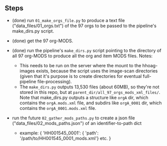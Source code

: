 ## Steps

- (done) run `01_make_orgs_file.py` to produce a text file ("data_files/01_orgs.txt") of the 97 orgs to be passed to the pipeline's make_dirs.py script.

- (done) get the 97 org-MODS.

- (done) run the pipeline's `make_dirs.py` script pointing to the directory of all 97 org-MODS to produce all the org and item MODS files. Notes:
    - This needs to be run on the server where the mount to the hhoag-images exists, because the script uses the image-scan directories (given that it's purpose is to create directories for eventual full-pipeline file-processing).
    - The `make_dirs.py` outputs 13,530 files (about 60MB), so they're not stored in this repo, but at `parent_dir/all_97_orgs_mods_xml_files/`. Note that make_dirs.py outputs a structure like `orgA` dir, which contains the `orgA.mods.xml` file, and subdirs like `orgA_0001` dir, which contains the `orgA_0001.mods.xml` file.

- run the future `02_gather_mods_paths.py` to create a json file ("data_files/02_mods_paths.json") of an identifier-to-path dict
    - example: {
        'HH001545_0001': { 'path': '/path/to/HH001545_0001_mods.xml'}
        etc.
        }